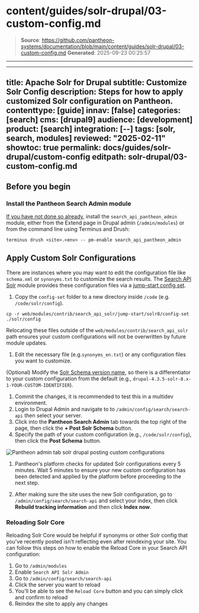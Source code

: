 # content/guides/solr-drupal/03-custom-config.md

> **Source**: https://github.com/pantheon-systems/documentation/blob/main/content/guides/solr-drupal/03-custom-config.md
> **Generated**: 2025-09-23 00:25:57

---

---
title: Apache Solr for Drupal
subtitle: Customize Solr Config
description: Steps for how to apply customized Solr configuration on Pantheon.
contenttype: [guide]
innav: [false]
categories: [search]
cms: [drupal9]
audience: [development]
product: [search]
integration: [--]
tags: [solr, search, modules]
reviewed: "2025-02-11"
showtoc: true
permalink: docs/guides/solr-drupal/custom-config
editpath: solr-drupal/03-custom-config.md
---
## Before you begin
### Install the Pantheon Search Admin module

[If you have not done so already](/guides/solr-drupal/solr-drupal#install-the-search-module), install the `search_api_pantheon_admin` module, either from the Extend page in Drupal admin (`/admin/modules`) or from the command line using Terminus and Drush:

```shell{promptUser:user}
terminus drush <site>.<env> -- pm-enable search_api_pantheon_admin
```

## Apply Custom Solr Configurations

There are instances where you may want to edit the configuration file like `schema.xml` or `synonyms.txt` to customize the search results. The [Search API Solr](https://www.drupal.org/project/search_api_solr) module provides these configuration files via a [jump-start config set](https://git.drupalcode.org/project/search_api_solr/-/tree/4.x/jump-start/solr8/config-set?ref_type=heads). 

1. Copy the `config-set` folder to a new directory inside `/code` (e.g. `/code/solr/config`). 
  
  ```bash{promptUser: user}
  cp -r web/modules/contrib/search_api_solr/jump-start/solr8/config-set ./solr/config
  ```

  <Alert title="Note" type="info">

  Relocating these files outside of the `web/modules/contrib/search_api_solr` path ensures your custom configurations will not be overwritten by future module updates.

  </Alert>

1. Edit the necessary file (e.g.`synonyms_en.txt`) or any configuration files you want to customize.
  
  (Optional) Modify the [Solr Schema version name](https://git.drupalcode.org/project/search_api_solr/-/blob/4.x/jump-start/solr8/config-set/schema.xml?ref_type=heads#L52), so there is a differentiator to your custom configuration from the default (e.g., `drupal-4.3.5-solr-8.x-1-YOUR-CUSTOM-IDENTIFIER`).

1. Commit the changes, it is recommended to test this in a multidev environment.
1. Login to Drupal Admin and navigate to to `/admin/config/search/search-api` then select your server.
1. Click into the **Pantheon Search Admin** tab towards the top right of the page, then click the **+ Post Solr Schema** button. 
1. Specify the path of your custom configuration (e.g., `/code/solr/config`), then click the **Post Schema** button.

  ![Pantheon admin tab solr drupal posting custom configurations](../../../images/custom-solr-config.png)

1. Pantheon's platform checks for updated Solr configurations every 5 minutes. Wait 5 minutes to ensure your new custom configuration has been detected and applied by the platform before proceeding to the next step.

1. After making sure the site uses the new Solr configuration, go to `/admin/config/search/search-api` and select your index, then click **Rebuild tracking information** and then click **Index now**.

### Reloading Solr Core

Reloading Solr Core would be helpful if synonyms or other Solr config that you've recently posted isn't reflecting even after reindexing your site. You can follow this steps on how to enable the Reload Core in your Search API configuration:

1. Go to `/admin/modules`
1. Enable `Search API Solr Admin`
1. Go to `/admin/config/search/search-api`
1. Click the server you want to reload
1. You'll be able to see the `Reload Core` button and you can simply click and confirm to reload
1. Reindex the site to apply any changes
